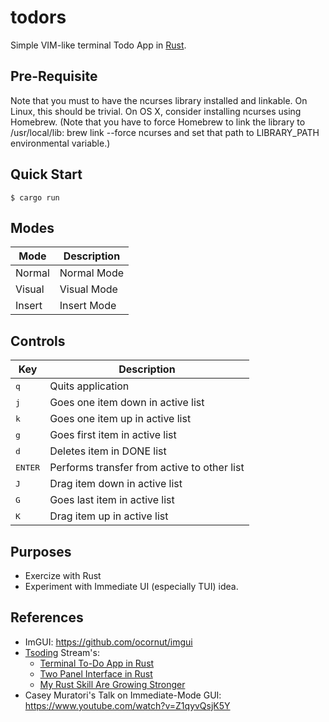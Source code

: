 # todors
Simple VIM-like terminal Todo App in [Rust](https://www.rust-lang.org/).

## Pre-Requisite

Note that you must to have the ncurses library installed and linkable. On Linux, this should be trivial. On OS X, consider installing ncurses using Homebrew. (Note that you have to force Homebrew to link the library to /usr/local/lib: brew link --force ncurses and set that path to LIBRARY_PATH environmental variable.)

## Quick Start
```console
$ cargo run
```

## Modes

|Mode|Description|
|---|----|
|Normal| Normal Mode |
|Visual| Visual Mode | 
|Insert| Insert Mode | 

## Controls

|Key|Description|
|---|----|
|<kbd>q</kbd>| Quits application|
|<kbd>j</kbd>| Goes one item down in active list|
|<kbd>k</kbd>| Goes one item up in active list|
|<kbd>g</kbd>| Goes first item in active list|
|<kbd>d</kbd>| Deletes item in DONE list |
|<kbd>ENTER</kbd>| Performs transfer from active to other list|
|<kbd>J</kbd>| Drag item down in active list|
|<kbd>G</kbd>| Goes last item in active list|
|<kbd>K</kbd>| Drag item up in active list|

## Purposes

- Exercize with Rust 
- Experiment with Immediate UI (especially TUI) idea.


## References

- ImGUI: https://github.com/ocornut/imgui
- [Tsoding](https://github.com/tsoding) Stream's:
   * [Terminal To-Do App in Rust](https://www.youtube.com/watch?v=tR6p7ZC7RaU)
   * [Two Panel Interface in Rust](https://www.youtube.com/watch?v=Iveh2W3roJk)
   * [My Rust Skill Are Growing Stronger](https://www.youtube.com/watch?v=Uj0CrPM65Rc)
- Casey Muratori's Talk on Immediate-Mode GUI: https://www.youtube.com/watch?v=Z1qyvQsjK5Y